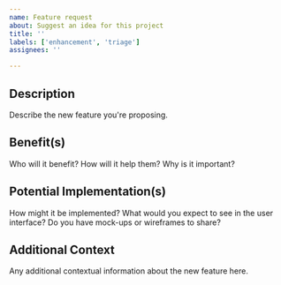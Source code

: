 ```yaml
---
name: Feature request
about: Suggest an idea for this project
title: ''
labels: ['enhancement', 'triage']
assignees: ''

---
```


## Description

Describe the new feature you're proposing.

## Benefit(s)

Who will it benefit? How will it help them? Why is it important? 

## Potential Implementation(s)

How might it be implemented? What would you expect to see in the user interface? Do you have mock-ups or wireframes to share?

## Additional Context

Any additional contextual information about the new feature here. 
